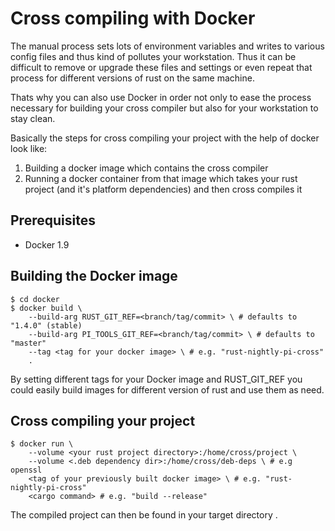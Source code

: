 # Cross compiling with Docker
The manual process sets lots of environment variables and writes to various config files and thus kind of pollutes your workstation. Thus it can be difficult to remove or upgrade these files and settings or even repeat that process for different versions of rust on the same machine.

Thats why you can also use Docker in order not only to ease the process necessary for building your cross compiler but also for your workstation to stay clean. 

Basically the steps for cross compiling your project with the help of docker look like:
1. Building a docker image which contains the cross compiler
2. Running a docker container from that image which takes your rust project (and it's platform dependencies) and then cross compiles it

## Prerequisites
* Docker 1.9

## Building the Docker image
```
$ cd docker
$ docker build \
    --build-arg RUST_GIT_REF=<branch/tag/commit> \ # defaults to "1.4.0" (stable)
    --build-arg PI_TOOLS_GIT_REF=<branch/tag/commit> \ # defaults to "master"
    --tag <tag for your docker image> \ # e.g. "rust-nightly-pi-cross"
    .
```

By setting different tags for your Docker image and RUST_GIT_REF you could easily build images for different version of rust and use them as need.

## Cross compiling your project
```
$ docker run \
    --volume <your rust project directory>:/home/cross/project \
    --volume <.deb dependency dir>:/home/cross/deb-deps \ # e.g openssl
    <tag of your previously built docker image> \ # e.g. "rust-nightly-pi-cross"
    <cargo command> # e.g. "build --release"
```

The compiled project can then be found in your target directory .

